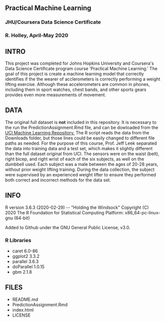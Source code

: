 ## Practical Machine Learning
### JHU/Coursera Data Science Certificate
### R. Holley, April-May 2020

## INTRO
This project was completed for Johns Hopkins University and Coursera's Data Science Certificate program course 'Practical Machine Learning.' The goal of this project is create a machine learning model that correctly identifies if the the wearer of acclerometers is correctly performing a weight lifting exercise. Although these accelerometers are common in phones, including them in sport watches, chest bands, and other sports gears provides even more measurements of movement. 

## DATA
The original full dataset is **not** included in this repository. It is necessary to the run the PredictionAssignment.Rmd file, and can be dowloaded from the [UCI Machine Learning Repository.](http://archive.ics.uci.edu/ml/datasets/Weight+Lifting+Exercises+monitored+with+Inertial+Measurement+Units) The R script reads the data from the Downloads folder, but those lines could be easily changed to different file paths as needed. For the purpose of this course, Prof. Jeff Leek separated the data into training data and a test set, which makes it slightly different than the full dataset original from UCI.
The sensors were on the waist (belt), right bicep, and right wrist of each of the six subjects, as well on the dumbbell used. Each subject was a male between the ages of 20-28 years, without prior weight lifting training. During the data collection, the subject were supervised by an experienced weight lifter to ensure they performed both correct and incorrect methods for the data set.

## INFO
R version 3.6.3 (2020-02-29) -- "Holding the Windsock"
Copyright (C) 2020 The R Foundation for Statistical Computing
Platform: x86_64-pc-linux-gnu (64-bit)

Added to Github under the GNU General Public License, v3.0.

### R Libraries
* caret 6.0-86
* ggplot2 3.3.2
* parallel 3.6.3
* doParallel 1.0.15
* gbm 2.1.8

## FILES
* README.md
* PredictionAssignment.Rmd
* index.html
* LICENSE
